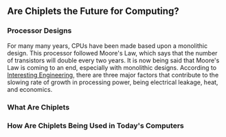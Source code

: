 ## Are Chiplets the Future for Computing?

### Processor Designs
For many many years, CPUs have been made based upon a monolithic design. This processor followed Moore's Law, which says that the number of transistors will double every two years. It is now being said that Moore's Law is coming to an end, especially with monolithic designs. According to [Interesting Engineering](https://interestingengineering.com/no-more-transistors-the-end-of-moores-law), there are three major factors that contribute to the slowing rate of growth in processing power, being electrical leakage, heat, and economics.

### What Are Chiplets

### How Are Chiplets Being Used in Today's Computers
